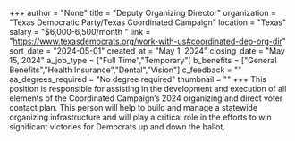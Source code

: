 +++
author = "None"
title = "Deputy Organizing Director"
organization = "Texas Democratic Party/Texas Coordinated Campaign"
location = "Texas"
salary = "$6,000-6,500/month "
link = "https://www.texasdemocrats.org/work-with-us#coordinated-dep-org-dir"
sort_date = "2024-05-01"
created_at = "May 1, 2024"
closing_date = "May 15, 2024"
a_job_type = ["Full Time","Temporary"]
b_benefits = ["General Benefits","Health Insurance","Dental","Vision"]
c_feedback = ""
aa_degrees_required = "No degree required"
thumbnail = ""
+++
This position is responsible for assisting in the development and
execution of all elements of the Coordinated Campaign’s 2024 organizing and direct voter contact plan. This person will help to build and manage a statewide organizing
infrastructure and will play a critical role in the efforts to win significant victories for Democrats up and down the ballot.